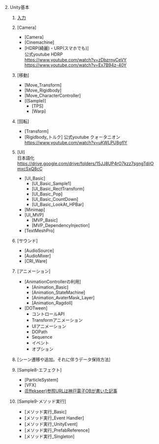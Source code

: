 2. Unity基本
   1. [入力](2_1_InputSystem/2_1.md)
       
   2. [Camera]  
       + [Camera]   
       + [Cinemachine]
       + [HDRP(綺麗)・URP(スマホでも)]  
       公式youtube HDRP  
        https://www.youtube.com/watch?v=zDbzrnyCeVY  
        https://www.youtube.com/watch?v=Ex7B94z-40Y


   2. [移動]
       + [Move_Transform]
       + [Move_Rigidbody]
       + [Move_CharacterController]
       + [(Sample)]
         - [TPS]
         - [Warp]

   3. [回転]
       + [Transform]
       + [Rigidbody_トルク]
       公式youtube クォータニオン
       https://www.youtube.com/watch?v=uKWLPU8gfIY

   4. [UI]  
        日本語化
        https://drive.google.com/drive/folders/15JJ8UP4rO7kzz7sgngTdiiOmxcSxQ8cC

       + [UI_Basic]
         - [UI_Basic_Sample1]
         - [UI_Basic_RectTransform]
         - [UI_Basic_Pop]
         - [UI_Basic_CountDown]
         - [UI_Basic_LookAt_HPBar]
       + [Minimap]
       + [UI_MVP]
         - [MVP_Basic]
         - [MVP_DependencyInjection]
       + [TextMeshPro]

   5. [サウンド]
       + [AudioSource]
       + [AudioMixer]
       + [CRI_Ware]

   6. [アニメーション]
       + [AnimationControllerの利用]
         - [Animation_Basic]
         - [Animation_StateMachine]
         - [Animation_AvaterMask_Layer]
         - [Animation_Ragdoll]
       + [DOTween]
         - コントロールAPI
         - Transformアニメーション
         - UIアニメーション
         - DOPath
         - Sequence
         - イベント
         - オプション

   7. [シーン遷移や追加。それに伴うデータ保持方法]
   

   8. [Sample8-エフェクト]
       + [ParticleSystem]
       + [VFX]
       + [(Effekseer)参照URLは神戸電子OBが書いた記事](https://zenn.dev/kd_gamegikenblg/articles/79359ce2808332)
       
   9. [Sample9-メソッド実行]
       + [メソッド実行_Basic]
       + [メソッド実行_Event Handler]
       + [メソッド実行_UnityEvent]
       + [メソッド実行_PrefabReference]
       + [メソッド実行_Singleton]